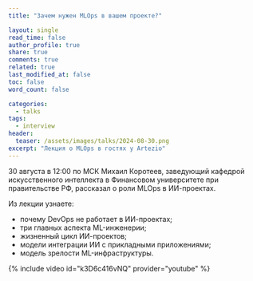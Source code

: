 ```yaml
---
title: "Зачем нужен MLOps в вашем проекте?"

layout: single
read_time: false
author_profile: true
share: true
comments: true
related: true
last_modified_at: false
toc: false
word_count: false

categories:
  - talks
tags:
  - interview
header:
  teaser: /assets/images/talks/2024-08-30.png
excerpt: "Лекция о MLOps в гостях у Artezio"
---
```


30 августа в 12:00 по МСК Михаил Коротеев, заведующий кафедрой искусственного интеллекта в Финансовом университете при правительстве РФ, рассказал о роли MLOps в ИИ-проектах. 

Из лекции узнаете:
- почему DevOps не работает в ИИ-проектах;
- три главных аспекта ML-инженерии;
- жизненный цикл ИИ-проектов;
- модели интеграции ИИ с прикладными приложениями; 
- модель зрелости ML-инфраструктуры.

{% include video id="k3D6c416vNQ" provider="youtube" %}
